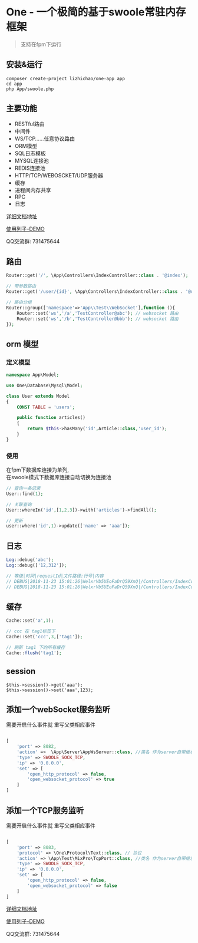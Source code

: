 # One - 一个极简的基于swoole常驻内存框架

> 支持在fpm下运行

## 安装&运行

```shell
composer create-project lizhichao/one-app app
cd app
php App/swoole.php 
```

## 主要功能

- RESTful路由
- 中间件
- WS/TCP……任意协议路由
- ORM模型
- SQL日志模板
- MYSQL连接池
- REDIS连接池
- HTTP/TCP/WEBOSCKET/UDP服务器
- 缓存
- 进程间内存共享
- RPC
- 日志


[详细文档地址](https://www.kancloud.cn/vic-one/php-one/826876)

[使用列子-DEMO](https://github.com/lizhichao/one-demo)

QQ交流群: 731475644

## 路由

```php
Router::get('/', \App\Controllers\IndexController::class . '@index');

// 带参数路由
Router::get('/user/{id}', \App\Controllers\IndexController::class . '@user');

// 路由分组 
Router::group(['namespace'=>'App\\Test\\WebSocket'],function (){
    Router::set('ws','/a','TestController@abc'); // websocket 路由
    Router::set('ws','/b','TestController@bbb'); // websocket 路由
});

```

## orm 模型

### 定义模型
```php
namespace App\Model;

use One\Database\Mysql\Model;

class User extends Model
{
    CONST TABLE = 'users';

    public function articles()
    {
        return $this->hasMany('id',Article::class,'user_id');
    }
}
```

### 使用

在fpm下数据库连接为单列,  
在swoole模式下数据库连接自动切换为连接池

```php
// 查询一条记录
User::find(1);

// 关联查询
User::whereIn('id',[1,2,3])->with('articles')->findAll();

// 更新
user::where('id',1)->update(['name' => 'aaa']);

```

## 日志
```php
Log::debug('abc');
Log::debug(['12,312']);

// 等级|时间|requestId|文件路径:行号|内容
// DEBUG|2018-11-23 15:01:26|WelxrVb5UEoFaDrQ59XnQ|/Controllers/IndexController.php:12|abc
// DEBUG|2018-11-23 15:01:26|WelxrVb5UEoFaDrQ59XnQ|/Controllers/IndexController.php:13|["12,312"]
```

## 缓存
```php
Cache::set('a',1);

// ccc 在 tag1标签下
Cache::set('ccc',3,['tag1']);

// 刷新 tag1 下的所有缓存
Cache::flush('tag1');
```

## session
``` 
$this->session()->get('aaa');
$this->session()->set('aaa',123);

```
        
## 添加一个webSocket服务监听

需要开启什么事件就 重写父类相应事件

```php

[
    'port' => 8082,
    'action' =>  \App\Server\AppWsServer::class, //类名 作为server自带继承 WsServer ；作为监听添加继承 \One\Swoole\Listener\Ws
    'type' => SWOOLE_SOCK_TCP,
    'ip' => '0.0.0.0',
    'set' => [
        'open_http_protocol' => false,
        'open_websocket_protocol' => true
    ]
]

```

## 添加一个TCP服务监听

需要开启什么事件就 重写父类相应事件

```php

[
    'port' => 8083,
    'protocol' => \One\Protocol\Text::class, // 协议
    'action' => \App\Test\MixPro\TcpPort::class, //类名 作为server自带继承 TcpServer ；作为监听添加继承 \One\Swoole\Listener\Tcp
    'type' => SWOOLE_SOCK_TCP,
    'ip' => '0.0.0.0',
    'set' => [
        'open_http_protocol' => false,
        'open_websocket_protocol' => false
    ]
]

```

[详细文档地址](https://www.kancloud.cn/vic-one/php-one/826876)

[使用列子-DEMO](https://github.com/lizhichao/one-demo)

QQ交流群: 731475644

